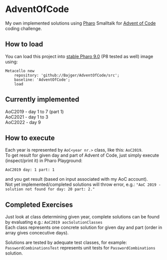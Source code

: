 # AdventOfCode
My own implemented solutions using [Pharo](https://pharo.org) Smalltalk for [Advent of Code](https://adventofcode.com) coding challenge.

## How to load
You can load this project into [stable Pharo 9.0](https://pharo.org/download) (P8 tested as well) image using: 
```
Metacello new
	repository: 'github://Bajger/AdventOfCode/src';
	baseline: 'AdventOfCode';
	load
```

## Currently implemented
AoC2019 - day 1 to 7 (part 1)  
AoC2021 - day 1 to 3  
AoC2022 - day 9  

## How to execute
Each year is represented by `AoC<year nr.>` class, like this: `AoC2019`.  
To get result for given day and part of Advent of Code, just simply execute (inspect/print it) in Pharo Playground:  
```
AoC2019 day: 1 part: 1
```
and you get result (based on input associated with my AoC account).  
Not yet implemented/completed solutions will throw error, e.g.: `"AoC 2019 - solution not found for day: 20 part: 2." `

## Completed Exercises
Just look at class determining given year, complete solutions can be found by evaluating e.g.: `AoC2019 aocSolutionClasses`  
Each class represents one concrete solution for given day and part (order in array gives concecutive days).

Solutions are tested by adequate test classes, for example: `PasswordCombinationsTest` represents unit tests for `PasswordCombinations` solution.
